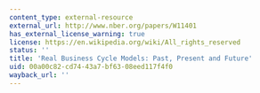 ```yaml
---
content_type: external-resource
external_url: http://www.nber.org/papers/W11401
has_external_license_warning: true
license: https://en.wikipedia.org/wiki/All_rights_reserved
status: ''
title: 'Real Business Cycle Models: Past, Present and Future'
uid: 00a00c82-cd74-43a7-bf63-08eed117f4f0
wayback_url: ''
---
```

